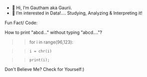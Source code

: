 - 👋 Hi, I’m Gautham aka Gaurii.
- 👀 I’m interested in Data!.... Studying, Analyzing & Interpreting it!






Fun Fact/ Code:

How to print "abcd..." without typing "abcd...."?

>> for i in range(96,123):

>>     i = chr(i)
     
>>     print(i);

Don't Believe Me?   Check for Yourself:)

<!---
Gautham-Py/Gautham-Py is a ✨ special ✨ repository because its `README.md` (this file) appears on your GitHub profile.
You can click the Preview link to take a look at your changes.
--->
